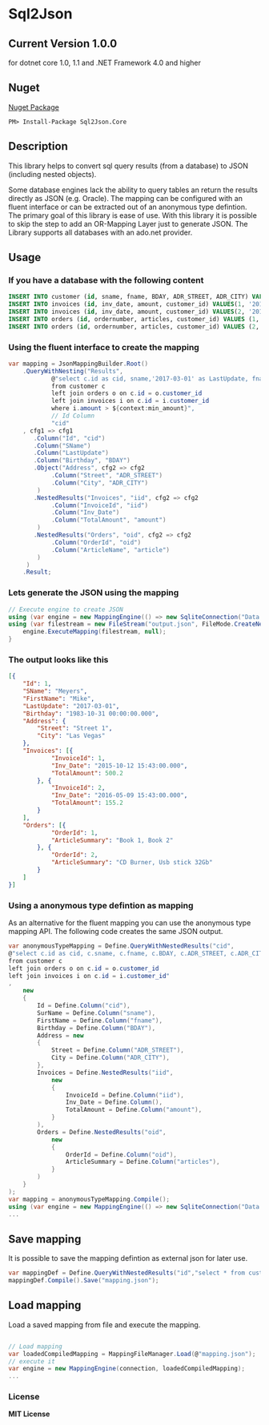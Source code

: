 # Sql2Json

## Current Version 1.0.0

for dotnet core 1.0, 1.1 and .NET Framework 4.0 and higher


## Nuget
[Nuget Package](https://www.nuget.org/packages/Sql2Json.Core/)
```
PM> Install-Package Sql2Json.Core
```


## Description
This library helps to convert sql query results (from a database) to JSON (including nested objects).

Some database engines lack the ability to query tables an return the results directly as JSON (e.g. Oracle). 
The mapping can be configured with an fluent interface or can be extracted out of an anonymous type defintion.
The primary goal of this library is ease of use. 
With this library it is possible to skip the step to add an OR-Mapping Layer just to generate JSON.
The Library supports all databases with an ado.net provider.


## Usage

### If you have a database with the following content

```sql
INSERT INTO customer (id, sname, fname, BDAY, ADR_STREET, ADR_CITY) VALUES(1, 'Meyers','Mike','1983-10-31 00:00:00.000', 'Street 1', 'Las Vegas');
INSERT INTO invoices (id, inv_date, amount, customer_id) VALUES(1, '2015-10-12 15:43:00.000', 500.2, 1);
INSERT INTO invoices (id, inv_date, amount, customer_id) VALUES(2, '2016-05-09 15:43:00.000', 155.2, 1);
INSERT INTO orders (id, ordernumber, articles, customer_id) VALUES (1,'O-1001','Book 1, Book 2',1);
INSERT INTO orders (id, ordernumber, articles, customer_id) VALUES (2,'O-1002','CD Burner, Usb stick 32Gb',1);
```

### Using the fluent interface to create the mapping
```csharp
var mapping = JsonMappingBuilder.Root()
	.QueryWithNesting("Results",
			@"select c.id as cid, sname,'2017-03-01' as LastUpdate, fname, BDAY, ADR_STREET, ADR_CITY, i.id as iid, i.inv_date, i.amount, o.article, o.id as oid
			from customer c
			left join orders o on c.id = o.customer_id
			left join invoices i on c.id = i.customer_id
			where i.amount > ${context:min_amount}",
			// Id Column
			"cid"
	, cfg1 => cfg1
	   .Column("Id", "cid")
	   .Column("SName")
	   .Column("LastUpdate")
	   .Column("Birthday", "BDAY")
	   .Object("Address", cfg2 => cfg2
			.Column("Street", "ADR_STREET")
			.Column("City", "ADR_CITY")
		)
	   .NestedResults("Invoices", "iid", cfg2 => cfg2
			.Column("InvoiceId", "iid")
			.Column("Inv_Date")
			.Column("TotalAmount", "amount")
		)
	   .NestedResults("Orders", "oid", cfg2 => cfg2
			.Column("OrderId", "oid")
			.Column("ArticleName", "article")
		)
	 )
	.Result;
```

### Lets generate the JSON using the mapping
```csharp
// Execute engine to create JSON
using (var engine = new MappingEngine(() => new SqliteConnection("Data Source=Test.db"), mapping));
using (var filestream = new FileStream("output.json", FileMode.CreateNew)) {
    engine.ExecuteMapping(filestream, null);
}
```

### The output looks like this

```json
[{
    "Id": 1,
    "SName": "Meyers",
    "FirstName": "Mike",
    "LastUpdate": "2017-03-01",
    "Birthday": "1983-10-31 00:00:00.000",
    "Address": {
        "Street": "Street 1",
        "City": "Las Vegas"
    },
    "Invoices": [{
            "InvoiceId": 1,
            "Inv_Date": "2015-10-12 15:43:00.000",
            "TotalAmount": 500.2
        }, {
            "InvoiceId": 2,
            "Inv_Date": "2016-05-09 15:43:00.000",
            "TotalAmount": 155.2
        }
    ],
    "Orders": [{
            "OrderId": 1,
            "ArticleSummary": "Book 1, Book 2"
        }, {
            "OrderId": 2,
            "ArticleSummary": "CD Burner, Usb stick 32Gb"
        }
    ]
}]
```


### Using a anonymous type defintion as mapping
As an alternative for the fluent mapping you can use the anonymous type mapping API.
The following code creates the same JSON output.

```csharp
var anonymousTypeMapping = Define.QueryWithNestedResults("cid",
@"select c.id as cid, c.sname, c.fname, c.BDAY, c.ADR_STREET, c.ADR_CITY, i.id as iid, i.inv_date, i.amount, o.articles, o.id as oid
from customer c
left join orders o on c.id = o.customer_id
left join invoices i on c.id = i.customer_id"
,
    new
    {
        Id = Define.Column("cid"),
        SurName = Define.Column("sname"),
        FirstName = Define.Column("fname"),
        Birthday = Define.Column("BDAY"),
        Address = new
        {
            Street = Define.Column("ADR_STREET"),
            City = Define.Column("ADR_CITY"),
        },
        Invoices = Define.NestedResults("iid",
            new
            {
                InvoiceId = Define.Column("iid"),
                Inv_Date = Define.Column(),
                TotalAmount = Define.Column("amount"),
            }
        ),
        Orders = Define.NestedResults("oid",
            new
            {
                OrderId = Define.Column("oid"),
                ArticleSummary = Define.Column("articles"),
            }
        )
    }
);
var mapping = anonymousTypeMapping.Compile();
using (var engine = new MappingEngine(() => new SqliteConnection("Data Source=Test.db"), mapping));
...

```



## Save mapping

It is possible to save the mapping defintion as external json for later use.

```csharp
var mappingDef = Define.QueryWithNestedResults("id","select * from customer");
mappingDef.Compile().Save("mapping.json");
```

## Load mapping

Load a saved mapping from file and execute the mapping.

```csharp

// Load mapping
var loadedCompiledMapping = MappingFileManager.Load(@"mapping.json");
// execute it
var engine = new MappingEngine(connection, loadedCompiledMapping);
...
```

### License

__MIT License__